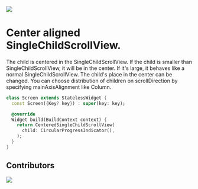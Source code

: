 <a href="https://pub.dev/packages/centered_singlechildscrollview">
  <img src="https://img.shields.io/pub/v/centered_singlechildscrollview?color=blue" />
</a>

# Center aligned SingleChildScrollView.

<p>The child is centered in the SingleChildScrollView. If the child is smaller than
SingleChildScrollView, it will be in the center. If it's large, it behaves like a normal
SingleChildScrollView. The child's place in the center can be changed. You can choose distribution
of children on scrollDirection by specifying mainAxisAlignment like Column.</p>

```dart
class Screen extends StatelessWidget {
  const Screen({Key? key}) : super(key: key);

  @override
  Widget build(BuildContext context) {
    return CenteredSingleChildScrollView(
      child: CircularProgressIndicator(),
    );
  }
}
```

## Contributors

<a href="https://github.com/ilham-asgarli">
  <img src="https://contrib.rocks/image?repo=ilham-asgarli/centered_singlechildscrollview" />
</a>
